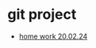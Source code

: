 # git project 
- [home work 20.02.24](https://github.com/FeiselM/git/blob/f43d85fb9832c9800aac7ebdd6280cb063c2cccf/README.md)